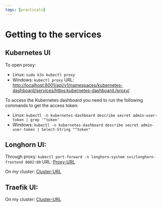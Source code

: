 ```yaml
---
tags: [practicals]
---
```

# Getting to the services

## Kubernetes UI
To open proxy:
 - Linux: `sudo k3s kubectl proxy`
 - Windows: `kubectl proxy`
URL: [http://localhost:8001/api/v1/namespaces/kubernetes-dashboard/services/https:kubernetes-dashboard:/proxy/](http://localhost:8001/api/v1/namespaces/kubernetes-dashboard/services/https:kubernetes-dashboard:/proxy/)

To access the Kubernetes dashboard you need to run the following commands to get the access token:  
 - Linux: `kubectl -n kubernetes-dashboard describe secret admin-user-token | grep '^token'`
 - Windows: `kubectl -n kubernetes-dashboard describe secret admin-user-token | Select-String "^token"`

## Longhorn UI:
Through proxy:  `kubectl port-forward -n longhorn-system svc/longhorn-frontend 8002:80`
URL: [Proxy-URL](http://localhost:8002)

On my cluster: [Cluster-URL](https://longhorn-dash.app.cluster.lan)

## Traefik UI:
On my cluster: [Cluster-URL](https://traefik-dash.app.cluster.lan)
